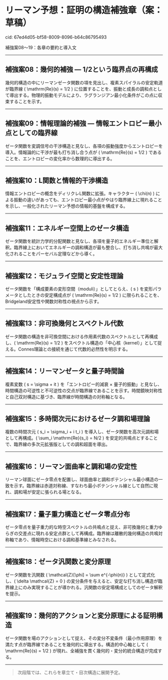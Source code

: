 # リーマン予想：証明の構造補強章（案：草稿）

cid: 67ed4d05-bf58-8009-8096-b64c86795493

補強案08〜19：各章の要約と導入文

---

## 補強案08：幾何的補強 — 1/2という臨界点の再構成

幾何的構造の中にリーマンゼータ関数の項を見出し、複素スパイラルの安定軌道が臨界線 \( \mathrm{Re}(s) = 1/2 \) に位置することを、振動と成長の調和点として導出する。物理的振動モデルにより、ラグランジアン最小化条件がこの点に収束することを示す。

---

## 補強案09：情報理論的補強 — 情報エントロピー最小点としての臨界線

ゼータ関数を変調信号の干渉構造と見なし、各項の振動強度からエントロピーを導入。情報論的に干渉が最も打ち消し合う点が \( \mathrm{Re}(s) = 1/2 \) であることを、エントロピーの変化率から数理的に導出する。

---

## 補強案10：L関数と情報的干渉構造

情報エントロピーの概念をディリクレL関数に拡張。キャラクター \( \chi(n) \) による振動の違いがあっても、エントロピー最小点がやはり臨界線上に現れることを示し、一般化されたリーマン予想の情報的基盤を構成する。

---

## 補強案11：エネルギー空間上のゼータ構造

ゼータ関数を統計力学的分配関数と見なし、各項を量子的エネルギー準位と解釈。臨界線上においてエネルギーの調和構造が最も整合し、打ち消し共鳴が最大化されることをパーセバル定理などから導く。

---

## 補強案12：モジュライ空間と安定性理論

ゼータ関数を「構成要素の変形空間（moduli）」としてとらえ、\( s \) を変形パラメータとしたときの安定構成点が \( \mathrm{Re}(s) = 1/2 \) に限られることを、Bridgeland安定性や関数対称性の視点から示す。

---

## 補強案13：非可換幾何とスペクトル代数

ゼータ関数の構造を非可換空間における作用素代数のスペクトルとして再構成し、\( \mathrm{Re}(s) = 1/2 \) をスペクトル構造の「中心核（kernel）」として捉える。Connes理論との接続を通じて代数的必然性を明示する。

---

## 補強案14：リーマンゼータと量子時間論

複素変数 \( s = \sigma + it \) を「エントロピー的減衰 × 量子的振動」と見なし、時間構造の可逆性と不可逆性の交点が臨界線であることを示す。時間鏡映対称性と自己双対構造に基づき、臨界線が時間構造の対称軸となる。

---

## 補強案15：多時間次元におけるゼータ調和場理論

複数の時間次元 \( s_i = \sigma_i + i t_i \) を導入し、ゼータ関数を高次元調和場として再構成。\( \sum_i \mathrm{Re}(s_i) = N/2 \) を安定的共鳴点とすることで、臨界線の多次元拡張版としての調和超面を導出。

---

## 補強案16：リーマン面曲率と調和場の安定性

リーマン球面にゼータ零点を配置し、球面曲率と調和ポテンシャル最小構造の一致を示す。臨界線は赤道対称線、すなわち最小ポテンシャル線として自然に現れ、調和場が安定に張られる場となる。

---

## 補強案17：量子重力構造とゼータ零点分布

ゼータ零点を量子重力的な時空スペクトルの共鳴点と捉え、非可換幾何と重力ゆらぎの交差点に現れる安定点群として再構成。臨界線は離散的幾何構造の共鳴対称軸であり、情報時空における調和基準線とみなされる。

---

## 補強案18：ゼータ汎関数と変分原理

ゼータ関数を汎関数 \( \mathcal{Z}[\phi] = \sum e^{-\phi(n)} \) として定式化し、\( \delta \mathcal{Z} = 0 \) の変分条件を与えると、安定な打ち消し構造が臨界線上にのみ実現することが導かれる。汎関数の安定場構成としてのゼータ解釈を提示。

---

## 補強案19：幾何的アクションと変分原理による証明構造

ゼータ関数を場のアクションとして捉え、その変分不変条件（最小作用原理）を満たす点が臨界線であることを幾何的に導出する。構造的中心軸として \( \mathrm{Re}(s) = 1/2 \) が現れ、全補強を貫く幾何的・変分的統合構造が完成する。

---

> 次段階では、これらを章立て・目次構造に展開予定。
